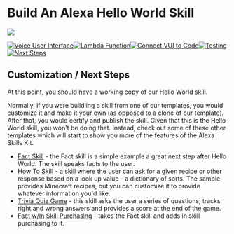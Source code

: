 # Build An Alexa Hello World Skill
<img src="https://m.media-amazon.com/images/G/01/mobile-apps/dex/alexa/alexa-skills-kit/tutorials/quiz-game/header._TTH_.png" />

[![Voice User Interface](https://m.media-amazon.com/images/G/01/mobile-apps/dex/alexa/alexa-skills-kit/tutorials/navigation/1-locked._TTH_.png)](./1-voice-user-interface.md)[![Lambda Function](https://m.media-amazon.com/images/G/01/mobile-apps/dex/alexa/alexa-skills-kit/tutorials/navigation/2-locked._TTH_.png)](./2-lambda-function.md)[![Connect VUI to Code](https://m.media-amazon.com/images/G/01/mobile-apps/dex/alexa/alexa-skills-kit/tutorials/navigation/3-locked._TTH_.png)](./3-connect-vui-to-code.md)[![Testing](https://m.media-amazon.com/images/G/01/mobile-apps/dex/alexa/alexa-skills-kit/tutorials/navigation/4-locked._TTH_.png)](./4-testing.md)[![Next Steps](https://m.media-amazon.com/images/G/01/mobile-apps/dex/alexa/alexa-skills-kit/tutorials/navigation/5-on._TTH_.png)](./5-next-steps.md)

## Customization / Next Steps

At this point, you should have a working copy of our Hello World skill. 

Normally, if you were buildling a skill from one of our templates, you would customize it and make it your own (as opposed to a clone of our template).  After that, you would certify and publish the skill.  Given that this is the Hello World skill, you won't be doing that.  Instead, check out some of these other templates which will start to show you more of the features of the Alexa Skills Kit.

* [Fact Skill](https://github.com/alexa/skill-sample-nodejs-fact) - the Fact skill is a simple example a great next step after Hello World.  The skill speaks facts to the user.
* [How To Skill](https://github.com/alexa/skill-sample-nodejs-howto) - a skill where the user can ask for a given recipe or other response based on a look up value - a dictionary of sorts.  The sample provides Minecraft recipes, but you can customize it to provide whatever information you'd like.
* [Trivia Quiz Game](https://github.com/alexa/skill-sample-nodejs-trivia) - this skill asks the user a series of questions, tracks right and wrong answers and provides a score at the end of the game.
* [Fact w/In Skill Purchasing](https://github.com/alexa/skill-sample-nodejs-fact-in-skill-purchases) - takes the Fact skill and adds in skill purchasing to it.